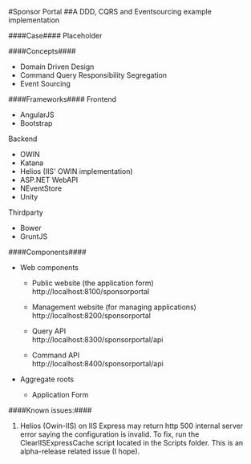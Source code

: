 #Sponsor Portal
##A DDD, CQRS and Eventsourcing example implementation

####Case####
Placeholder

####Concepts####
* Domain Driven Design
* Command Query Responsibility Segregation
* Event Sourcing

####Frameworks####
Frontend

* AngularJS
* Bootstrap

Backend  
  
* OWIN  
* Katana  
* Helios (IIS' OWIN implementation)  
* ASP.NET WebAPI
* NEventStore  
* Unity

Thirdparty

* Bower
* GruntJS

####Components####
* Web components  
  * Public website (the application form)  
    http://localhost:8100/sponsorportal
     
  * Management website (for managing applications)  
    http://localhost:8200/sponsorportal

  * Query API  
    http://localhost:8300/sponsorportal/api

  * Command API  
    http://localhost:8400/sponsorportal/api

* Aggregate roots
  * Application Form

####Known issues:####
1. Helios (Owin-IIS) on IIS Express may return http 500 internal server error saying the configuration is invalid. To fix, run the ClearIISExpressCache script located in the Scripts folder. This is an alpha-release related issue (I hope).
